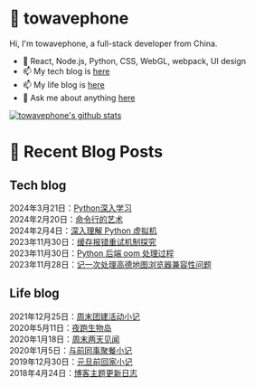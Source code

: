 # :ramen: towavephone
Hi, I'm towavephone, a full-stack developer from China.

- 🌱 React, Node.js, Python, CSS, WebGL, webpack, UI design
- 📫 My tech blog is [here](https://blog.towavephone.com/)
- 📫 My life blog is [here](https://www.towavephone.com/)
- 💬 Ask me about anything [here](https://github.com/towavephone/towavephone/issues)

[![towavephone's github stats](https://github-readme-stats.zohan.tech/api?username=towavephone)](https://github.com/anuraghazra/github-readme-stats)

# :memo: Recent Blog Posts

## Tech blog
<!-- tech blog start -->
2024年3月21日：[Python深入学习](https://blog.towavephone.com/python-deep-learn/)  
2024年2月20日：[命令行的艺术](https://blog.towavephone.com/the-art-of-command-line/)  
2024年2月4日：[深入理解 Python 虚拟机](https://blog.towavephone.com/python-vm-deep-learn/)  
2023年11月30日：[缓存报错重试机制探究](https://blog.towavephone.com/cache-error-retry-process/)  
2023年11月30日：[Python 后端 oom 处理过程](https://blog.towavephone.com/python-backend-oom-process/)  
2023年11月28日：[记一次处理高德地图浏览器兼容性问题](https://blog.towavephone.com/amap-browser-compatibility/)  
<!-- tech blog end -->

## Life blog
<!-- life blog start -->
2021年12月25日：[周末团建活动小记](https://www.towavephone.com/2021/12/25/weekend-company-tour/)  
2020年5月11日：[夜跑生物岛](https://www.towavephone.com/2020/05/11/run-in-bio-island/)  
2020年1月18日：[周末两天见闻](https://www.towavephone.com/2020/01/18/weekend-story/)  
2020年1月5日：[与前同事聚餐小记](https://www.towavephone.com/2020/01/05/former-colleagues-dinner/)  
2019年12月30日：[元旦前回家小记](https://www.towavephone.com/2019/12/30/new-year-day-go-home/)  
2018年4月24日：[博客主题更新日志](https://www.towavephone.com/2018/04/24/update/)  
<!-- life blog end -->
